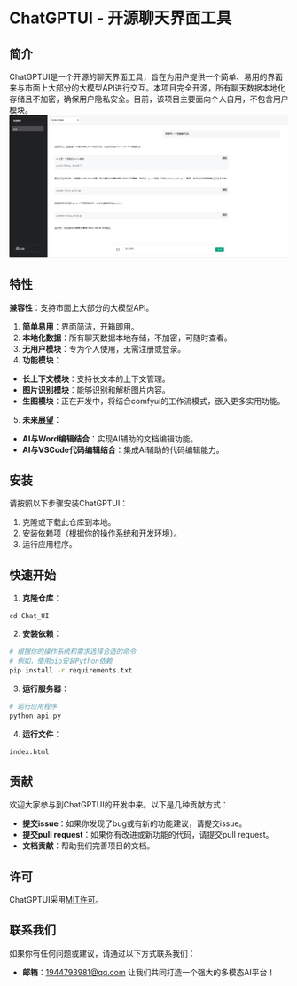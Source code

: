 # ChatGPTUI - 开源聊天界面工具
## 简介
ChatGPTUI是一个开源的聊天界面工具，旨在为用户提供一个简单、易用的界面来与市面上大部分的大模型API进行交互。本项目完全开源，所有聊天数据本地化存储且不加密，确保用户隐私安全。目前，该项目主要面向个人自用，不包含用户模块。
![Chat_UI](https://github.com/CodermanYHZ/Chat_UI/blob/main/image/mainUI.png)
## 特性
**兼容性**：支持市面上大部分的大模型API。
1. **简单易用**：界面简洁，开箱即用。
2. **本地化数据**：所有聊天数据本地存储，不加密，可随时查看。
3. **无用户模块**：专为个人使用，无需注册或登录。
4. **功能模块**：
- **长上下文模块**：支持长文本的上下文管理。
- **图片识别模块**：能够识别和解析图片内容。
- **生图模块**：正在开发中，将结合comfyui的工作流模式，嵌入更多实用功能。
5. **未来展望**：
- **AI与Word编辑结合**：实现AI辅助的文档编辑功能。
- **AI与VSCode代码编辑结合**：集成AI辅助的代码编辑能力。
## 安装
请按照以下步骤安装ChatGPTUI：
1. 克隆或下载此仓库到本地。
2. 安装依赖项（根据你的操作系统和开发环境）。
3. 运行应用程序。
## 快速开始
1. **克隆仓库**：
```bash\ngit clone https://github.com/CodermanYHZ/Chat_UI.git
cd Chat_UI
```
2. **安装依赖**：
```bash
# 根据你的操作系统和需求选择合适的命令
# 例如，使用pip安装Python依赖
pip install -r requirements.txt
```
3. **运行服务器**：
```bash
# 运行应用程序
python api.py
```
4. **运行文件**：
```bash
index.html
```
## 贡献
欢迎大家参与到ChatGPTUI的开发中来。以下是几种贡献方式：
- **提交issue**：如果你发现了bug或有新的功能建议，请提交issue。
- **提交pull request**：如果你有改进或新功能的代码，请提交pull request。
- **文档贡献**：帮助我们完善项目的文档。
## 许可
ChatGPTUI采用[MIT许可](LICENSE)。
## 联系我们
如果你有任何问题或建议，请通过以下方式联系我们：
- **邮箱**：1944793981@qq.com
让我们共同打造一个强大的多模态AI平台！
